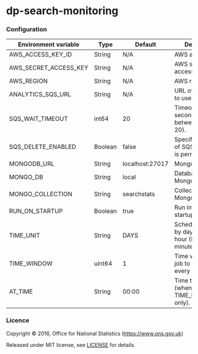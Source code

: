 dp-search-monitoring
==================

### Configuration

| Environment variable  | Type    | Default          | Description
| --------------------  | ------- | ---------------- | ------------------------------------------------------------------
| AWS_ACCESS_KEY_ID     | String  | N/A              | AWS access key.
| AWS_SECRET_ACCESS_KEY | String  | N/A              | AWS secret access key.
| AWS_REGION            | String  | N/A              | AWS region to use.
| ANALYTICS_SQS_URL     | String  | N/A              | URL of SQS queue to use.
| SQS_WAIT_TIMEOUT      | int64   | 20               | Timeout in seconds (must be between 0 and 20).
| SQS_DELETE_ENABLED    | Boolean | false            | Specify if deletion of SQS messages is permitted.
| MONGODB_URL           | String  | localhost:27017  | MongoDB URL.
| MONGO_DB              | String  | local            | Database to use in MongoDB.
| MONGO_COLLECTION      | String  | searchstats      | Collection to use in MongoDB.
| RUN_ON_STARTUP        | Boolean | true             | Run import on startup.
| TIME_UNIT             | String  | DAYS             | Schedule imports by day (DAYS), hour (HOURS) or minutes (MINS).
| TIME_WINDOW           | uint64  | 1                | Time window for job to run (i.e every 'x' DAYS).
| AT_TIME               | String  | 00:00            | Time to run job (when using TIME_UNIT='DAYS' only).

### Licence

Copyright ©‎ 2016, Office for National Statistics (https://www.ons.gov.uk)

Released under MIT license, see [LICENSE](LICENSE.md) for details.

